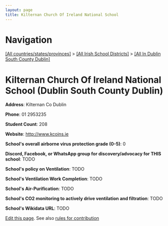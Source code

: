 ```yaml
---
layout: page
title: Kilternan Church Of Ireland National School
---
```

# Navigation

[[All countries/states/provinces]](../../..) > [[All Irish School Districts]](../..) > [[All In Dublin South County Dublin]](..)

# Kilternan Church Of Ireland National School (Dublin South County Dublin)

**Address**: Kilternan Co Dublin

**Phone**: 01 2953235

**Student Count**: 208

**Website**: <http://www.kcoins.ie>

**School's overall airborne virus protection grade (0-5)**: 0

**Discord, Facebook, or WhatsApp group for discovery/advocacy for THIS school**: TODO

**School's policy on Ventilation**: TODO

**School's Ventilation Work Completion**: TODO

**School's Air-Purification**: TODO

**School's CO2 monitoring to actively drive ventilation and filtration**: TODO

**School's Wikidata URL**: TODO


[Edit this page](https://github.com/ventilate-schools/Ireland/edit/main/./Dublin_South_County_Dublin/Kilternan_Church_Of_Ireland_National_School.md). See also [rules for contribution](../../../contribution-rules/)